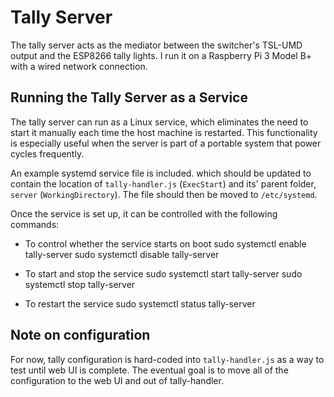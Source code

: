 # Tally Server

The tally server acts as the mediator between the switcher's TSL-UMD output and
the ESP8266 tally lights. I run it on a Raspberry Pi 3 Model B+ with a wired
network connection.

## Running the Tally Server as a Service

The tally server can run as a Linux service, which eliminates the need to start
it manually each time the host machine is restarted. This functionality is
especially useful when the server is part of a portable system that power
cycles frequently.

An example systemd service file is included. which should be updated to contain
the location of `tally-handler.js` (`ExecStart`) and its' parent folder,
`server` (`WorkingDirectory`). The file should then be moved to `/etc/systemd`.

Once the service is set up, it can be controlled with the following commands:
- To control whether the service starts on boot
    sudo systemctl enable tally-server
    sudo systemctl disable tally-server

- To start and stop the service
    sudo systemctl start tally-server
    sudo systemctl stop tally-server

- To restart the service
    sudo systemctl status tally-server

## Note on configuration

For now, tally configuration is hard-coded into `tally-handler.js` as a way to
test until web UI is complete. The eventual goal is to move all of the
configuration to the web UI and out of tally-handler.

